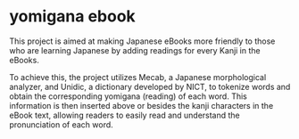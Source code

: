 # yomigana ebook

This project is aimed at making Japanese eBooks more friendly to those who are learning Japanese by adding readings for every Kanji in the eBooks.

To achieve this, the project utilizes Mecab, a Japanese morphological analyzer, and Unidic, a dictionary developed by NICT, to tokenize words and obtain the corresponding yomigana (reading) of each word. This information is then inserted above or besides the kanji characters in the eBook text, allowing readers to easily read and understand the pronunciation of each word.
